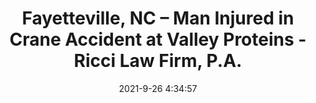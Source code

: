 ---
"title": "Fayetteville, NC – Man Injured in Crane Accident at Valley Proteins - Ricci Law Firm, P.A."
"date": "2021-9-26 4:34:57"
"feed_name": "GOOGLENEWSINDUSTRIAL"
"feed_website": "https://news.google.com/search?q=industrial%2Bincident&hl=en-US&gl=US&ceid=US:en"
"feed_rss": "https://news.google.com/rss/search?q=industrial%2Bincident&hl=en-US&gl=US&ceid=US:en"
"link": "https://www.riccilawnc.com/blog/2021/fayetteville-nc-man-injured-in-crane-accident-at-valley-proteins/"
"source": "{'href': 'https://www.riccilawnc.com', 'title': 'Ricci Law Firm, P.A.'}"
"file": "_posts/2021-1-1-ebaffc99d238479c4c81dbfc4b935e118dc2add7.md"
"accident": "1"
"drilling": "0"
"dead": "0"
"injured": "1"
"arrested": "0"
"where": "industrial site"
"causes": "unknown"
"place": "Fayetteville, North Carolina"
---